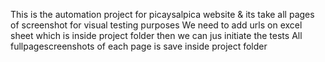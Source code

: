 This is the automation project for picaysalpica website & its take all pages of screenshot for visual testing purposes 
We need to add urls on excel sheet which is  inside project folder then we can jus initiate the tests 
All fullpagescreenshots of each page is save inside project folder 
